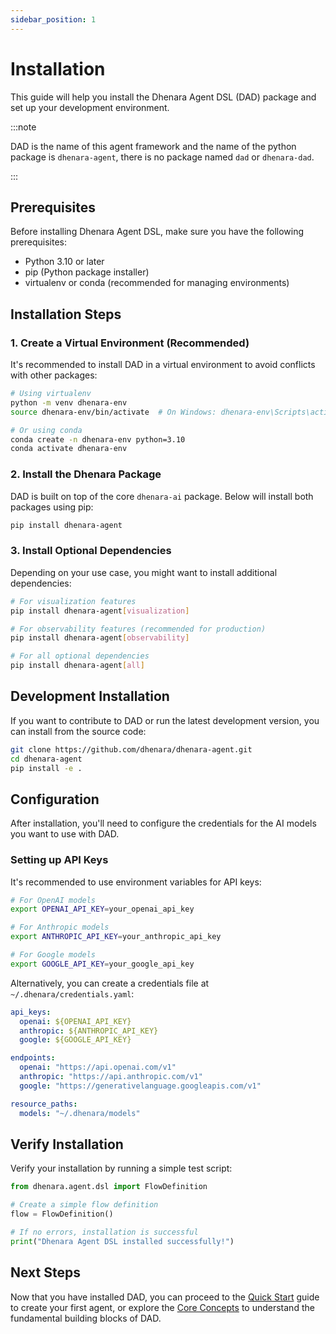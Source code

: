 ```yaml
---
sidebar_position: 1
---
```


# Installation

This guide will help you install the Dhenara Agent DSL (DAD) package and set up your development environment.


:::note

DAD is the name of this agent framework and the name of the python package is `dhenara-agent`, there is no package named `dad` or `dhenara-dad`.

:::


## Prerequisites

Before installing Dhenara Agent DSL, make sure you have the following prerequisites:

- Python 3.10 or later
- pip (Python package installer)
- virtualenv or conda (recommended for managing environments)

## Installation Steps

### 1. Create a Virtual Environment (Recommended)

It's recommended to install DAD in a virtual environment to avoid conflicts with other packages:

```bash
# Using virtualenv
python -m venv dhenara-env
source dhenara-env/bin/activate  # On Windows: dhenara-env\Scripts\activate

# Or using conda
conda create -n dhenara-env python=3.10
conda activate dhenara-env
```

### 2. Install the Dhenara Package

DAD is built on top of the core `dhenara-ai` package. Below will install both packages using pip:

```bash
pip install dhenara-agent
```

### 3. Install Optional Dependencies

Depending on your use case, you might want to install additional dependencies:

```bash
# For visualization features
pip install dhenara-agent[visualization]

# For observability features (recommended for production)
pip install dhenara-agent[observability]

# For all optional dependencies
pip install dhenara-agent[all]
```

## Development Installation

If you want to contribute to DAD or run the latest development version, you can install from the source code:

```bash
git clone https://github.com/dhenara/dhenara-agent.git
cd dhenara-agent
pip install -e .
```

## Configuration

After installation, you'll need to configure the credentials for the AI models you want to use with DAD.

### Setting up API Keys

It's recommended to use environment variables for API keys:

```bash
# For OpenAI models
export OPENAI_API_KEY=your_openai_api_key

# For Anthropic models
export ANTHROPIC_API_KEY=your_anthropic_api_key

# For Google models
export GOOGLE_API_KEY=your_google_api_key
```

Alternatively, you can create a credentials file at `~/.dhenara/credentials.yaml`:

```yaml
api_keys:
  openai: ${OPENAI_API_KEY}
  anthropic: ${ANTHROPIC_API_KEY}
  google: ${GOOGLE_API_KEY}

endpoints:
  openai: "https://api.openai.com/v1"
  anthropic: "https://api.anthropic.com/v1"
  google: "https://generativelanguage.googleapis.com/v1"

resource_paths:
  models: "~/.dhenara/models"
```

## Verify Installation

Verify your installation by running a simple test script:

```python
from dhenara.agent.dsl import FlowDefinition

# Create a simple flow definition
flow = FlowDefinition()

# If no errors, installation is successful
print("Dhenara Agent DSL installed successfully!")
```

## Next Steps

Now that you have installed DAD, you can proceed to the [Quick Start](quick-start) guide to create your first agent, or explore the [Core Concepts](core-concepts) to understand the fundamental building blocks of DAD.
